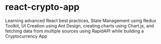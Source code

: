 # react-crypto-app
Learning advanced React best practices, State Management using Redux Toolkit, UI Creation using Ant Design, creating charts using Chart.js, and fetching data from multiple sources using RapidAPI while building a Cryptocurrency App
